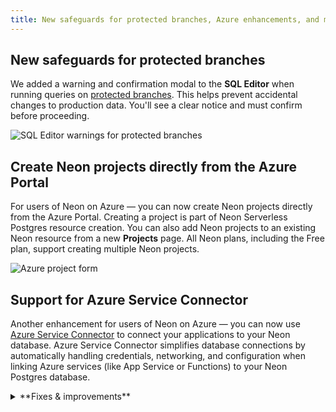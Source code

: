 ```yaml
---
title: New safeguards for protected branches, Azure enhancements, and more
---
```


## New safeguards for protected branches

We added a warning and confirmation modal to the **SQL Editor** when running queries on [protected branches](/docs/guides/protected-branches). This helps prevent accidental changes to production data. You'll see a clear notice and must confirm before proceeding.

  ![SQL Editor warnings for protected branches](/docs/relnotes/sql_editor_warning.png)

## Create Neon projects directly from the Azure Portal

For users of Neon on Azure — you can now create Neon projects directly from the Azure Portal. Creating a project is part of Neon Serverless Postgres resource creation. You can also add Neon projects to an existing Neon resource from a new **Projects** page. All Neon plans, including the Free plan, support creating multiple Neon projects.

  ![Azure project form](/docs/relnotes/azure_project_form.png)

## Support for Azure Service Connector

Another enhancement for users of Neon on Azure — you can now use [Azure Service Connector](https://learn.microsoft.com/en-us/azure/service-connector/overview) to connect your applications to your Neon database. Azure Service Connector simplifies database connections by automatically handling credentials, networking, and configuration when linking Azure services (like App Service or Functions) to your Neon Postgres database.

<details>

<summary>**Fixes & improvements**</summary>

- **Neon Console**

  The **Computes** tab on individual branch pages in the Neon Console now shows **Started** and **Suspended** labels for the primary compute, indicating when the compute was last started or suspended.

  ![compute started label](/docs/relnotes/compute_started.png)

- **Neon API**

  - We added a `started_at` attribute to the [Retrieve compute endpoint details](https://api-docs.neon.tech/reference/getprojectendpoint) response. This timestamp shows when your Neon compute was last started. Since Neon computes pick up the latest available updates on restart, this information can help you track when [compute updates](/docs/manage/updates) were last applied.
  - For Neon partners and users who set the `logical_size_bytes` quota parameter (using the `quota` settings object in the [Create project](https://api-docs.neon.tech/reference/createproject) or [Update project](https://api-docs.neon.tech/reference/updateproject) APIs), a compute is no longer suspended when the associated branch exceeds its size quota. Instead, write operations are blocked while read access remains available. This lets users continue querying their database while they resolve the data size issue.
 
- **Vercel Native Integration**

  New Neon projects (referred to as _Databases_ in Vercel) now use Postgres 17 by default. Previously, projects created through the [Vercel Native Integration](/docs/guides/vercel-native-integration) used Postgres 15.

- **Fixes**

  Fixed an issue that caused the **Tables** page in the Neon Console to reload when the browser tab regained focus.

</details>
